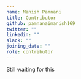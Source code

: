 ```yaml
---
name: Manish Pamnani
title: Contributor
github: pamnanaimanish169
twitter: ""
linkedin: ""
slack: ""
joining_date: ""
role: contributor
---
```


Still waiting for this
